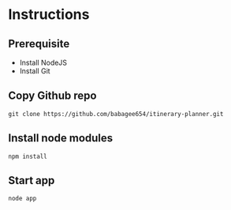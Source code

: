 # Instructions

## Prerequisite
- Install NodeJS
- Install Git

## Copy Github repo
`git clone https://github.com/babagee654/itinerary-planner.git`

## Install node modules
`npm install`

## Start app
`node app`
